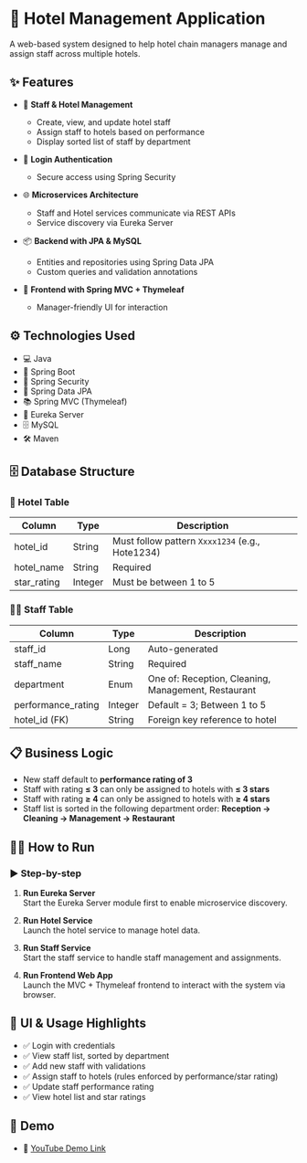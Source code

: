 # 🏨 Hotel Management Application
A web-based system designed to help hotel chain managers manage and assign staff across multiple hotels.

## ✨ Features

- 🧾 **Staff & Hotel Management**
  - Create, view, and update hotel staff
  - Assign staff to hotels based on performance
  - Display sorted list of staff by department

- 🔐 **Login Authentication**
  - Secure access using Spring Security

- 🌐 **Microservices Architecture**
  - Staff and Hotel services communicate via REST APIs
  - Service discovery via Eureka Server

- 📦 **Backend with JPA & MySQL**
  - Entities and repositories using Spring Data JPA
  - Custom queries and validation annotations

- 🎨 **Frontend with Spring MVC + Thymeleaf**
  - Manager-friendly UI for interaction



## ⚙️ Technologies Used

- 💻 Java  
- 🌱 Spring Boot  
- 🔐 Spring Security  
- 🧩 Spring Data JPA  
- 📚 Spring MVC (Thymeleaf)  
- 🧭 Eureka Server 
- 🗄️ MySQL  
- 🛠️ Maven  

## 🗄️ Database Structure

### 🏨 Hotel Table
| Column      | Type    | Description                                               |
|-------------|---------|-----------------------------------------------------------|
| hotel_id    | String  | Must follow pattern `Xxxx1234` (e.g., Hote1234)           |
| hotel_name  | String  | Required                                                  |
| star_rating | Integer | Must be between 1 to 5                                    |

### 👨‍💼 Staff Table
| Column            | Type    | Description                                                      |
|-------------------|---------|------------------------------------------------------------------|
| staff_id          | Long    | Auto-generated                                                   |
| staff_name        | String  | Required                                                         |
| department        | Enum    | One of: Reception, Cleaning, Management, Restaurant              |
| performance_rating| Integer | Default = 3; Between 1 to 5                                      |
| hotel_id (FK)     | String  | Foreign key reference to hotel                                   |


## 📋 Business Logic

- New staff default to **performance rating of 3**
- Staff with rating **≤ 3** can only be assigned to hotels with **≤ 3 stars**
- Staff with rating **≥ 4** can only be assigned to hotels with **≥ 4 stars**
- Staff list is sorted in the following department order:
  **Reception → Cleaning → Management → Restaurant**

## 🧑‍💻 How to Run

### ▶️ Step-by-step

1. **Run Eureka Server**  
   Start the Eureka Server module first to enable microservice discovery.

2. **Run Hotel Service**  
   Launch the hotel service to manage hotel data.

3. **Run Staff Service**  
   Start the staff service to handle staff management and assignments.

4. **Run Frontend Web App**  
   Launch the MVC + Thymeleaf frontend to interact with the system via browser.

## 📸 UI & Usage Highlights

- ✅ Login with credentials  
- ✅ View staff list, sorted by department  
- ✅ Add new staff with validations  
- ✅ Assign staff to hotels (rules enforced by performance/star rating)  
- ✅ Update staff performance rating  
- ✅ View hotel list and star ratings

## 🎥 Demo 

- 🎥 [YouTube Demo Link](https://youtu.be/aaS5V4769wA?si=z7s3SlmH3snKDltm)






